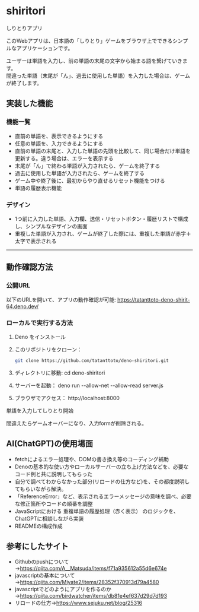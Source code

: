 # shiritori
しりとりアプリ

このWebアプリは、日本語の「しりとり」ゲームをブラウザ上でできるシンプルなアプリケーションです。

ユーザーは単語を入力し、前の単語の末尾の文字から始まる語を繋げていきます。  
間違った単語（末尾が「ん」、過去に使用した単語）を入力した場合は、ゲームが終了します。


## 実装した機能

### 機能一覧
- 直前の単語を、表示できるようにする
- 任意の単語を、入力できるようにする
- 直前の単語の末尾と、入力した単語の先頭を比較して、同じ場合だけ単語を更新する。違う場合は、エラーを表示する
- 末尾が「ん」で終わる単語が入力されたら、ゲームを終了する
- 過去に使用した単語が入力されたら、ゲームを終了する
- ゲーム中や終了後に、最初からやり直せるリセット機能をつける
-  単語の履歴表示機能


### デザイン
- 1つ前に入力した単語、入力欄、送信・リセットボタン・履歴リストで構成し、シンプルなデザインの画面
- 重複した単語が入力され、ゲームが終了した際には、重複した単語が赤字＋太字で表示される
---


##  動作確認方法

### 公開URL

以下のURLを開いて、アプリの動作確認が可能:
https://tatanttoto-deno-shirit-64.deno.dev/

### ローカルで実行する方法

1. Deno をインストール
2. このリポジトリをクローン：
   ```bash
   git clone https://github.com/tatanttoto/deno-shiritori.git

3. ディレクトリに移動:
   cd deno-shiritori

4. サーバーを起動：
    deno run --allow-net --allow-read server.js

5. ブラウザでアクセス：
    http://localhost:8000

単語を入力してしりとり開始

間違えたらゲームオーバーになり、入力formが削除される。

## AI(ChatGPT)の使用場面
- fetchによるエラー処理や、DOMの書き換え等のコーディング補助
- Denoの基本的な使い方やローカルサーバーの立ち上げ方法などを、必要なコード例と共に説明してもらった
- 自分で調べてわからなかった部分(リロードの仕方など)を、その都度説明してもらいながら解決。
- 「ReferenceError」など、表示されるエラーメッセージの意味を調べ、必要な修正箇所やコードの順番を調整
- JavaScriptにおける 重複単語の履歴処理（赤く表示） のロジックを、ChatGPTに相談しながら実装
- READMEの構成作成


## 参考にしたサイト
- Githubのpushについて→https://qiita.com/A__Matsuda/items/f71a935612a55d6e674e
- javascriptの基本について→https://qiita.com/Miyate2/items/28352f370913d79a4580
- javascriptでどのようにアプリを作るのか→https://qiita.com/birdwatcher/items/db81e4ef637d29d7d193
- リロードの仕方→https://www.sejuku.net/blog/25316

